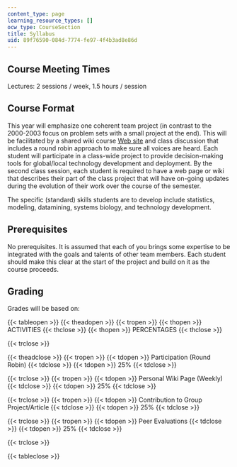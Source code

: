 ```yaml
---
content_type: page
learning_resource_types: []
ocw_type: CourseSection
title: Syllabus
uid: 89f76590-084d-7774-fe97-4f4b3ad8e86d
---
```


Course Meeting Times
--------------------

Lectures: 2 sessions / week, 1.5 hours / session

Course Format
-------------

This year will emphasize one coherent team project (in contrast to the 2000-2003 focus on problem sets with a small project at the end). This will be facilitated by a shared wiki course [Web site](http://archive.is/kCNnE) and class discussion that includes a round robin approach to make sure all voices are heard. Each student will participate in a class-wide project to provide decision-making tools for global/local technology development and deployment. By the second class session, each student is required to have a web page or wiki that describes their part of the class project that will have on-going updates during the evolution of their work over the course of the semester.

The specific (standard) skills students are to develop include statistics, modeling, datamining, systems biology, and technology development.

Prerequisites
-------------

No prerequisites. It is assumed that each of you brings some expertise to be integrated with the goals and talents of other team members. Each student should make this clear at the start of the project and build on it as the course proceeds.

Grading
-------

Grades will be based on:

{{< tableopen >}}
{{< theadopen >}}
{{< tropen >}}
{{< thopen >}}
ACTIVITIES
{{< thclose >}}
{{< thopen >}}
PERCENTAGES
{{< thclose >}}

{{< trclose >}}

{{< theadclose >}}
{{< tropen >}}
{{< tdopen >}}
Participation (Round Robin)
{{< tdclose >}}
{{< tdopen >}}
25%
{{< tdclose >}}

{{< trclose >}}
{{< tropen >}}
{{< tdopen >}}
Personal Wiki Page (Weekly)
{{< tdclose >}}
{{< tdopen >}}
25%
{{< tdclose >}}

{{< trclose >}}
{{< tropen >}}
{{< tdopen >}}
Contribution to Group Project/Article
{{< tdclose >}}
{{< tdopen >}}
25%
{{< tdclose >}}

{{< trclose >}}
{{< tropen >}}
{{< tdopen >}}
Peer Evaluations
{{< tdclose >}}
{{< tdopen >}}
25%
{{< tdclose >}}

{{< trclose >}}

{{< tableclose >}}